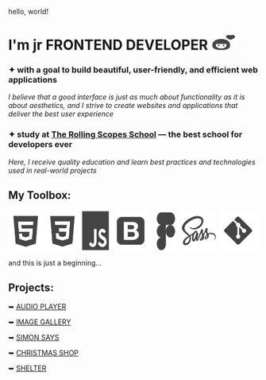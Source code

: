 hello, world!
# I'm jr FRONTEND DEVELOPER  <img src="assets/girl.svg" width="50" height="30" alt="girl">

### ✦ with a goal to build beautiful, user-friendly, and efficient web applications

*I believe that a good interface is just as much about functionality as it is about aesthetics, and I strive to create websites and applications that deliver the best user experience*

### ✦ study at [The Rolling Scopes School](https://rs.school/) — the best school for developers ever 

*Here, I receive quality education and learn best practices and technologies used in real-world projects*

## My Toolbox:
<img src="assets/html5.svg" width="70" height="77" alt="html icon">
<img src="assets/css3.svg" width="70" height="77" alt="css icon">
<img src="assets/js.svg" width="55" height="80" alt="js icon">
<img src="assets/bootstrap.svg" width="79" height="79" alt="bootstrap icon">
<img src="assets/figma.svg" width="55" height="76" alt="figma icon">
<img src="assets/sass.svg" width="70" height="80" alt="sass icon">
<img src="assets/git.svg" width="80" height="80" alt="git icon">

and this is just a beginning...

## Projects:

➥ [AUDIO PLAYER](https://rolling-scopes-school.github.io/l-liubou-JSFEPRESCHOOL2024Q2/audio-player/)

➥ [IMAGE GALLERY](https://rolling-scopes-school.github.io/l-liubou-JSFEPRESCHOOL2024Q2/image-gallery/)

➥ [SIMON SAYS](https://rolling-scopes-school.github.io/l-liubou-JSFE2024Q4/simon-says/)

➥ [CHRISTMAS SHOP](https://rolling-scopes-school.github.io/l-liubou-JSFE2024Q4/christmas-shop/)

➥ [SHELTER](https://rolling-scopes-school.github.io/l-liubou-JSFEPRESCHOOL2024Q2/shelter/pages/main/index.html)
